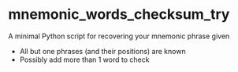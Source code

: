 # mnemonic_words_checksum_try

A minimal Python script for recovering your mnemonic phrase given

- All but one phrases (and their positions) are known
- Possibly add more than 1 word to check
